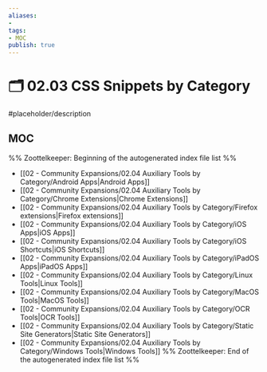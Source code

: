 ```yaml
---
aliases:
- 
tags: 
- MOC
publish: true
---
```


# 🗂️ 02.03 CSS Snippets by Category

#placeholder/description 

## MOC

%% Zoottelkeeper: Beginning of the autogenerated index file list  %%
-  [[02 - Community Expansions/02.04 Auxiliary Tools by Category/Android Apps|Android Apps]]
-  [[02 - Community Expansions/02.04 Auxiliary Tools by Category/Chrome Extensions|Chrome Extensions]]
-  [[02 - Community Expansions/02.04 Auxiliary Tools by Category/Firefox extensions|Firefox extensions]]
-  [[02 - Community Expansions/02.04 Auxiliary Tools by Category/iOS Apps|iOS Apps]]
-  [[02 - Community Expansions/02.04 Auxiliary Tools by Category/iOS Shortcuts|iOS Shortcuts]]
-  [[02 - Community Expansions/02.04 Auxiliary Tools by Category/iPadOS Apps|iPadOS Apps]]
-  [[02 - Community Expansions/02.04 Auxiliary Tools by Category/Linux Tools|Linux Tools]]
-  [[02 - Community Expansions/02.04 Auxiliary Tools by Category/MacOS Tools|MacOS Tools]]
-  [[02 - Community Expansions/02.04 Auxiliary Tools by Category/OCR Tools|OCR Tools]]
-  [[02 - Community Expansions/02.04 Auxiliary Tools by Category/Static Site Generators|Static Site Generators]]
-  [[02 - Community Expansions/02.04 Auxiliary Tools by Category/Windows Tools|Windows Tools]]
%% Zoottelkeeper: End of the autogenerated index file list  %%
